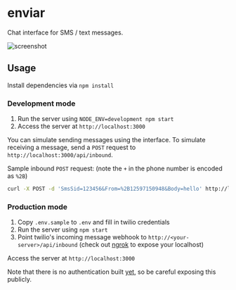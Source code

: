 # enviar

Chat interface for SMS / text messages.

![screenshot](http://i.imgur.com/XMrf0Rd.png)

## Usage
Install dependencies via `npm install`

### Development mode
1. Run the server using `NODE_ENV=development npm start`
2. Access the server at `http://localhost:3000`

You can simulate sending messages using the interface. To simulate receiving a message,
send a `POST` request to `http://localhost:3000/api/inbound`.

Sample inbound `POST` request: (note the `+` in the phone number is encoded as `%2B`)
```bash
curl -X POST -d 'SmsSid=123456&From=%2B12597150948&Body=hello' http://localhost:3000/api/inbound
```

### Production mode
1. Copy `.env.sample` to `.env` and fill in twilio credentials
2. Run the server using `npm start`
3. Point twilio's incoming message webhook to `http://<your-server>/api/inbound` (check out [ngrok](https://ngrok.com/) to expose your localhost)

Access the server at `http://localhost:3000`

Note that there is no authentication built [yet](issues/7), so be careful exposing this publicly.
